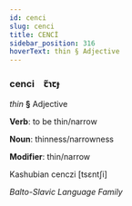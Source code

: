 ```yaml
---
id: cenci
slug: cenci
title: CENCİ
sidebar_position: 316
hoverText: thin § Adjective
---
```


### cenci&emsp;<span kind="abugida">ꞇ̃ɿꞇɟ</span>

*thin* **§** Adjective

**Verb**: to be thin/narrow

**Noun**: thinness/narrowness

**Modifier**: thin/narrow

Kashubian cenczi [tsɛntʃi]

*Balto-Slavic Language Family*